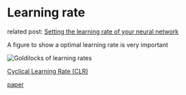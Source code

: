 # Learning rate

related post: [Setting the learning rate of your neural network](https://www.jeremyjordan.me/nn-learning-rate/)



A figure to show a optimal learning rate is very important

![Goldilocks of learning rates](https://www.jeremyjordan.me/content/images/2018/02/Screen-Shot-2018-02-24-at-11.47.09-AM.png)







[Cyclical Learning Rate (CLR)](https://github.com/bckenstler/CLR)

[paper](https://arxiv.org/pdf/1506.01186.pdf)